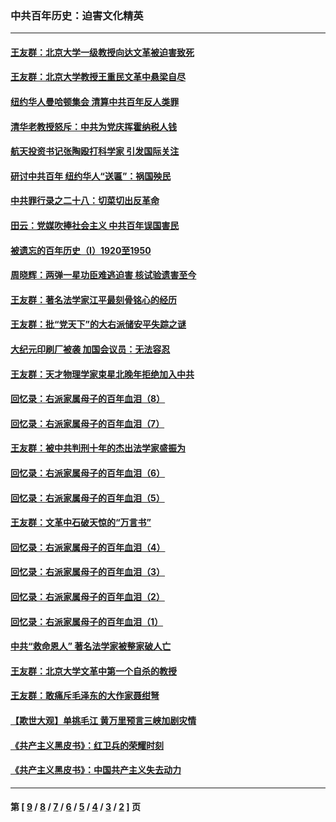 ### 中共百年历史：迫害文化精英
---
#### [王友群：北京大学一级教授向达文革被迫害致死](../../pages/nf1176111/n13150966.md?08250430) 
#### [王友群：北京大学教授王重民文革中悬梁自尽](../../pages/nf1176111/n13084645.md?08250430) 
#### [纽约华人曼哈顿集会 清算中共百年反人类罪](../../pages/nf1176111/n13084157.md?08250430) 
#### [清华老教授怒斥：中共为党庆挥霍纳税人钱](../../pages/nf1176111/n13071430.md?08250430) 
#### [航天投资书记张陶殴打科学家 引发国际关注](../../pages/nf1176111/n13069132.md?08250430) 
#### [研讨中共百年 纽约华人“送匾”：祸国殃民](../../pages/nf1176111/n13057367.md?08250430) 
#### [中共罪行录之二十八：切菜切出反革命](../../pages/nf1176111/n13030600.md?08250430) 
#### [田云：党媒吹捧社会主义 中共百年误国害民](../../pages/nf1176111/n13006682.md?08250430) 
#### [被遗忘的百年历史（I）1920至1950](../../pages/nf1176111/n12986411.md?08250430) 
#### [周晓辉：两弹一星功臣难逃迫害 核试验遗害至今](../../pages/nf1176111/n12974997.md?08250430) 
#### [王友群：著名法学家江平最刻骨铭心的经历](../../pages/nf1176111/n12970787.md?08250430) 
#### [王友群：批“党天下”的大右派储安平失踪之谜](../../pages/nf1176111/n12954229.md?08250430) 
#### [大纪元印刷厂被袭 加国会议员：无法容忍](../../pages/nf1176111/n12883028.md?08250430) 
#### [王友群：天才物理学家束星北晚年拒绝加入中共](../../pages/nf1176111/n12792913.md?08250430) 
#### [回忆录：右派家属母子的百年血泪（8）](../../pages/nf1176111/n12706196.md?08250430) 
#### [回忆录：右派家属母子的百年血泪（7）](../../pages/nf1176111/n12706191.md?08250430) 
#### [王友群：被中共判刑十年的杰出法学家盛振为](../../pages/nf1176111/n12706141.md?08250430) 
#### [回忆录：右派家属母子的百年血泪（6）](../../pages/nf1176111/n12698863.md?08250430) 
#### [回忆录：右派家属母子的百年血泪（5）](../../pages/nf1176111/n12692515.md?08250430) 
#### [王友群：文革中石破天惊的“万言书”](../../pages/nf1176111/n12690994.md?08250430) 
#### [回忆录：右派家属母子的百年血泪（4）](../../pages/nf1176111/n12686410.md?08250430) 
#### [回忆录：右派家属母子的百年血泪（3）](../../pages/nf1176111/n12683820.md?08250430) 
#### [回忆录：右派家属母子的百年血泪（2）](../../pages/nf1176111/n12679738.md?08250430) 
#### [回忆录：右派家属母子的百年血泪（1）](../../pages/nf1176111/n12678112.md?08250430) 
#### [中共“救命恩人” 著名法学家被整家破人亡](../../pages/nf1176111/n12658168.md?08250430) 
#### [王友群：北京大学文革中第一个自杀的教授](../../pages/nf1176111/n12632697.md?08250430) 
#### [王友群：敢痛斥毛泽东的大作家聂绀弩](../../pages/nf1176111/n12384788.md?08250430) 
#### [【欺世大观】单挑毛江 黄万里预言三峡加剧灾情](../../pages/nf1176111/n12357101.md?08250430) 
#### [《共产主义黑皮书》：红卫兵的荣耀时刻](../../pages/nf1176111/n12190329.md?08250430) 
#### [《共产主义黑皮书》：中国共产主义失去动力](../../pages/nf1176111/n12168749.md?08250430) 

---
#### 第 [ [9](./9.md?08250430) / [8](./8.md?08250430) / [7](./7.md?08250430) / [6](./6.md?08250430) / [5](./5.md?08250430) / [4](./4.md?08250430) / [3](./3.md?08250430) / [2](./2.md?08250430) ] 页
